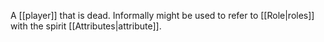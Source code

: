A [[player]] that is dead. Informally might be used to refer to [[Role|roles]] with the spirit [[Attributes|attribute]].